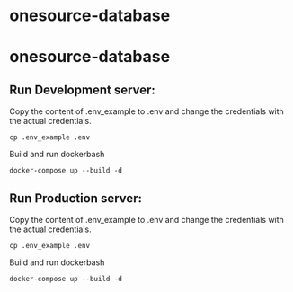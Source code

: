 # onesource-database

# onesource-database
## Run Development server:

Copy the content of .env_example to .env and change the credentials with the actual credentials.
```
cp .env_example .env
```
Build and run dockerbash
```
docker-compose up --build -d
```

## Run Production server:



Copy the content of .env_example to .env and change the credentials with the actual credentials.
```
cp .env_example .env
```
Build and run dockerbash
```
docker-compose up --build -d
```
